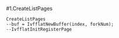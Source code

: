 #1.CreateListPages

```
CreateListPages
--buf = IvfflatNewBuffer(index, forkNum);
--IvfflatInitRegisterPage

```